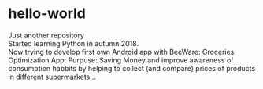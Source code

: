 # hello-world
Just another repository <br>
Started learning Python in autumn 2018.<br>
Now trying to develop first own Android app with BeeWare:
  Groceries Optimization App:
    Purpuse: Saving Money and improve awareness of consumption habbits by helping to collect (and compare) prices of products in different supermarkets...
